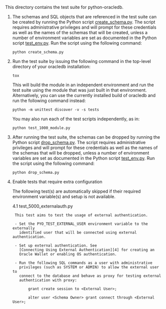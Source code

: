This directory contains the test suite for python-oracledb.

1.  The schemas and SQL objects that are referenced in the test suite can be
    created by running the Python script [create_schema.py][1]. The script
    requires administrative privileges and will prompt for these credentials as
    well as the names of the schemas that will be created, unless a number of
    environment variables are set as documented in the Python script
    [test_env.py][2]. Run the script using the following command:

        python create_schema.py

2.  Run the test suite by issuing the following command in the top-level
    directory of your oracledb installation:

        tox

    This will build the module in an independent environment and run the test
    suite using the module that was just built in that environment.
    Alternatively, you can use the currently installed build of oracledb and
    run the following command instead:

        python -m unittest discover -v -s tests

    You may also run each of the test scripts independently, as in:

        python test_1000_module.py

3.  After running the test suite, the schemas can be dropped by running the
    Python script [drop_schema.py][3]. The script requires administrative
    privileges and will prompt for these credentials as well as the names of
    the schemas that will be dropped, unless a number of environment variables
    are set as documented in the Python script [test_env.py][2]. Run the
    script using the following command:

        python drop_schema.py

4.  Enable tests that require extra configuration

    The following test(s) are automatically skipped if their required
    environment variable(s) and setup is not available.

    4.1  test_5000_externalauth.py

         This test aims to test the usage of external authentication.

         - Set the PYO_TEST_EXTERNAL_USER environment variable to the externally
           identified user that will be connected using external authentication.

         - Set up external authentication. See
           [Connecting Using External Authentication][4] for creating an
           Oracle Wallet or enabling OS authentication.

         - Run the following SQL commands as a user with administrative
           privileges (such as SYSTEM or ADMIN) to allow the external user to
           connect to the database and behave as proxy for testing external
           authentication with proxy:

               grant create session to <External User>;

               alter user <Schema Owner> grant connect through <External User>;


[1]: https://github.com/oracle/python-oracledb/blob/main/tests/create_schema.py
[2]: https://github.com/oracle/python-oracledb/blob/main/tests/test_env.py
[3]: https://github.com/oracle/python-oracledb/blob/main/tests/drop_schema.py
[4]: https://python-oracledb.readthedocs.io/en/latest/user_guide/connection_handling.html#connecting-using-external-authentication
